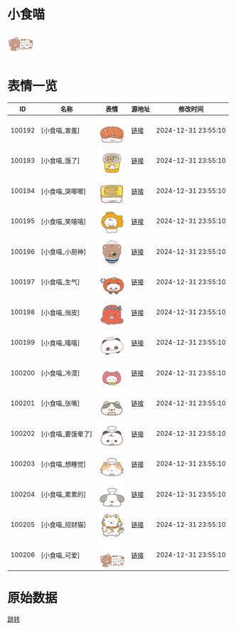 # 小食喵

<img src="./cover.png" height="60" alt="cover" />

# 表情一览

|ID|名称|表情|源地址|修改时间|
|----|----|----|----|----|
|100192|[小食喵_害羞]|<img src="./pic/100192_%5B小食喵_害羞%5D.png" height="60" alt="害羞"/>|[链接](https://i0.hdslb.com/bfs/garb/c7f681bd9bfd8caa0745a763d9cc0cba52aaa279.png)|2024-12-31 23:55:10|
|100193|[小食喵_饿了]|<img src="./pic/100193_%5B小食喵_饿了%5D.png" height="60" alt="饿了"/>|[链接](https://i0.hdslb.com/bfs/garb/df7fc35119b3251a77a146d5b90562e46dcf510a.png)|2024-12-31 23:55:10|
|100194|[小食喵_哭唧唧]|<img src="./pic/100194_%5B小食喵_哭唧唧%5D.png" height="60" alt="哭唧唧"/>|[链接](https://i0.hdslb.com/bfs/garb/ffda168d282e03cd3a0b40c26356e6b8934893be.png)|2024-12-31 23:55:10|
|100195|[小食喵_笑嘻嘻]|<img src="./pic/100195_%5B小食喵_笑嘻嘻%5D.png" height="60" alt="笑嘻嘻"/>|[链接](https://i0.hdslb.com/bfs/garb/4bb44fd51adca27f4728deb6cee4f2f244392626.png)|2024-12-31 23:55:10|
|100196|[小食喵_小厨神]|<img src="./pic/100196_%5B小食喵_小厨神%5D.png" height="60" alt="小厨神"/>|[链接](https://i0.hdslb.com/bfs/garb/4c88b7edf7eff639b142c40472038281dd012cba.png)|2024-12-31 23:55:10|
|100197|[小食喵_生气]|<img src="./pic/100197_%5B小食喵_生气%5D.png" height="60" alt="生气"/>|[链接](https://i0.hdslb.com/bfs/garb/f1ba8102e884cea13182b4e1e0974fc1c420e974.png)|2024-12-31 23:55:10|
|100198|[小食喵_俏皮]|<img src="./pic/100198_%5B小食喵_俏皮%5D.png" height="60" alt="俏皮"/>|[链接](https://i0.hdslb.com/bfs/garb/eeb509a2256489732a71e2dd86a9b87b5d56b790.png)|2024-12-31 23:55:10|
|100199|[小食喵_嘻嘻]|<img src="./pic/100199_%5B小食喵_嘻嘻%5D.png" height="60" alt="嘻嘻"/>|[链接](https://i0.hdslb.com/bfs/garb/e7c83bc8a3fe441c763a3b8cd3f4c875ad554dda.png)|2024-12-31 23:55:10|
|100200|[小食喵_冷漠]|<img src="./pic/100200_%5B小食喵_冷漠%5D.png" height="60" alt="冷漠"/>|[链接](https://i0.hdslb.com/bfs/garb/c20b2b650e49f0b428a017ee96682f6ac61ecb41.png)|2024-12-31 23:55:10|
|100201|[小食喵_张嘴]|<img src="./pic/100201_%5B小食喵_张嘴%5D.png" height="60" alt="张嘴"/>|[链接](https://i0.hdslb.com/bfs/garb/1c13f90e38820dfc2ef006ccb0bb082183ce6864.png)|2024-12-31 23:55:10|
|100202|[小食喵_要饿晕了]|<img src="./pic/100202_%5B小食喵_要饿晕了%5D.png" height="60" alt="要饿晕了"/>|[链接](https://i0.hdslb.com/bfs/garb/111c3d835674fefd0919d7e5bd326f2f7f24f1ae.png)|2024-12-31 23:55:10|
|100203|[小食喵_想睡觉]|<img src="./pic/100203_%5B小食喵_想睡觉%5D.png" height="60" alt="想睡觉"/>|[链接](https://i0.hdslb.com/bfs/garb/7aced00d485477e20d6140d1487c168ad9412531.png)|2024-12-31 23:55:10|
|100204|[小食喵_累累的]|<img src="./pic/100204_%5B小食喵_累累的%5D.png" height="60" alt="累累的"/>|[链接](https://i0.hdslb.com/bfs/garb/06a822927fdbfebc511f119dea71d1705aec5281.png)|2024-12-31 23:55:10|
|100205|[小食喵_招财猫]|<img src="./pic/100205_%5B小食喵_招财猫%5D.png" height="60" alt="招财猫"/>|[链接](https://i0.hdslb.com/bfs/garb/cb725d11229035dc389d77f65da188eff2a949bb.png)|2024-12-31 23:55:10|
|100206|[小食喵_可爱]|<img src="./pic/100206_%5B小食喵_可爱%5D.png" height="60" alt="可爱"/>|[链接](https://i0.hdslb.com/bfs/garb/6ff4ccdb1a68b0bd72f46783e6d72dc07211d5c0.png)|2024-12-31 23:55:10|

# 原始数据

[跳转](./raw.json)

